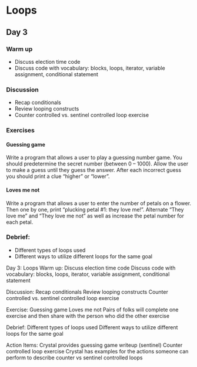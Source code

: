 # Loops
## Day 3

### Warm up
* Discuss election time code
* Discuss code with vocabulary: blocks, loops, iterator, variable assignment, conditional statement

### Discussion
* Recap conditionals
* Review looping constructs
* Counter controlled vs. sentinel controlled loop exercise

### Exercises
#### Guessing game

Write a program that allows a user to play a guessing number game. You should predetermine the secret number (between 0 – 1000). Allow the user to make a guess until they guess the answer. After each incorrect guess you should print a clue “higher” or “lower”.

#### Loves me not

Write a program that allows a user to enter the number of petals on a flower. Then one by one, print “plucking petal #1: they love me!”. Alternate “They love me” and “They love me not” as well as increase the petal number for each petal.

### Debrief:
* Different types of loops used
* Different ways to utilize different loops for the same goal

Day 3: Loops
Warm up:
Discuss election time code
Discuss code with vocabulary: blocks, loops, iterator, variable assignment, conditional statement


Discussion:
Recap conditionals
Review looping constructs
Counter controlled vs. sentinel controlled loop exercise


Exercise:
Guessing game
Loves me not
Pairs of folks will complete one exercise and then share with the person who did the other exercise


Debrief:
Different types of loops used
Different ways to utilize different loops for the same goal


Action Items:
Crystal provides guessing game writeup (sentinel)
Counter controlled loop exercise
Crystal has examples for the actions someone can perform to describe counter vs sentinel controlled loops
